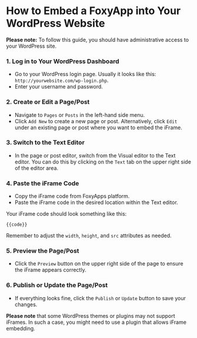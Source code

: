 # How to Embed a FoxyApp into Your WordPress Website

**Please note:** To follow this guide, you should have administrative access to your WordPress site.

### 1. Log in to Your WordPress Dashboard
- Go to your WordPress login page. Usually it looks like this: `http://yourwebsite.com/wp-login.php`.
- Enter your username and password.

### 2. Create or Edit a Page/Post
- Navigate to `Pages` or `Posts` in the left-hand side menu.
- Click `Add New` to create a new page or post. Alternatively, click `Edit` under an existing page or post where you want to embed the iFrame.

### 3. Switch to the Text Editor
- In the page or post editor, switch from the Visual editor to the Text editor. You can do this by clicking on the `Text` tab on the upper right side of the editor area.

### 4. Paste the iFrame Code
- Copy the iFrame code from FoxyApps platform.
- Paste the iFrame code in the desired location within the Text editor.

Your iFrame code should look something like this:

    {{code}}

Remember to adjust the `width`, `height`, and `src` attributes as needed.

### 5. Preview the Page/Post
- Click the `Preview` button on the upper right side of the page to ensure the iFrame appears correctly.

### 6. Publish or Update the Page/Post
- If everything looks fine, click the `Publish` or `Update` button to save your changes.

**Please note** that some WordPress themes or plugins may not support iFrames. In such a case, you might need to use a plugin that allows iFrame embedding.
